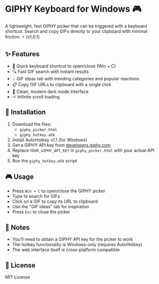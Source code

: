 # GIPHY Keyboard for Windows 🎮

A lightweight, fast GIPHY picker that can be triggered with a keyboard shortcut. Search and copy GIFs directly to your clipboard with minimal friction. ⚡ (v1.0.1)

## ✨ Features

* 🎯 Quick keyboard shortcut to open/close (Win + C)
* 🔍 Fast GIF search with instant results
* 💡 GIF Ideas tab with trending categories and popular reactions
* 📋 Copy GIF URLs to clipboard with a single click
* 🌙 Clean, modern dark mode interface
* ♾️ Infinite scroll loading

## 🚀 Installation

1. Download the files:
   * `giphy_picker.html`
   * `giphy_hotkey.ahk`
2. Install AutoHotkey v1.1 (for Windows)
3. Get a GIPHY API key from [developers.giphy.com](https://developers.giphy.com)
4. Replace `YOUR_GIPHY_API_KEY` in `giphy_picker.html` with your actual API key
5. Run the `giphy_hotkey.ahk` script

## 🎮 Usage

* Press `Win + C` to open/close the GIPHY picker
* Type to search for GIFs
* Click on a GIF to copy its URL to clipboard
* Use the "GIF Ideas" tab for inspiration
* Press `Esc` to close the picker

## 📝 Notes

* You'll need to obtain a GIPHY API key for the picker to work
* The hotkey functionality is Windows-only (requires AutoHotkey)
* The web interface itself is cross-platform compatible

## 📜 License

MIT License 